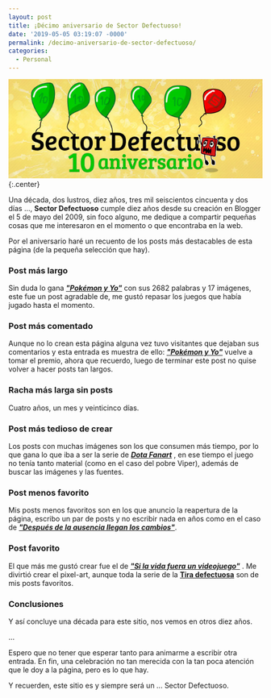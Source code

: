 ```yaml
---
layout: post
title: ¡Décimo aniversario de Sector Defectuoso!
date: '2019-05-05 03:19:07 -0000'
permalink: /decimo-aniversario-de-sector-defectuoso/
categories:
  - Personal
---
```


!["Pokémon y Yo"](/assets/images/2019/05/10aniv.jpg){:.center}

Una década, dos lustros, diez años, tres mil seiscientos cincuenta y dos días …, **Sector Defectuoso** cumple diez años desde su creación en Blogger el 5 de mayo del 2009, sin foco alguno, me dedique a compartir pequeñas cosas que me interesaron en el momento o que encontraba en la web.

Por el aniversario haré un recuento de los posts más destacables de esta página (de la pequeña selección que hay).

<!--more-->

### Post más largo
Sin duda lo gana _**["Pokémon y Yo"](/pokemon-y-yo/)**_ con sus 2682 palabras y 17 imágenes, este fue un post agradable de, me gustó repasar los juegos que había jugado hasta el momento.

### Post más comentado
Aunque no lo crean esta página alguna vez tuvo visitantes que dejaban sus comentarios y esta entrada es muestra de ello:  _**["Pokémon y Yo"](/pokemon-y-yo/)**_ vuelve a tomar el premio, ahora que recuerdo, luego de terminar este post no quise volver a hacer posts tan largos.

### Racha más larga sin posts
Cuatro años, un mes y veinticinco días.

### Post más tedioso de crear
Los posts con muchas imágenes son los que consumen más tiempo, por lo que gana lo que iba a ser la serie de  _**[Dota Fanart](/dota-fanart-heroes-de-agilidad-del-scourge/)**_ , en ese tiempo el juego no tenía tanto material (como en el caso del pobre Viper), además de buscar las imágenes y las fuentes.

### Post menos favorito
Mis posts menos favoritos son en los que anuncio la reapertura de la página, escribo un par de posts y no escribir nada en años como en el caso de _**["Después de la ausencia llegan los cambios"](/despues-de-la-ausencia-llegan-los-cambios/)**_.

### Post favorito
El que más me gustó crear fue el de _**["Si la vida fuera un videojuego"](/si-la-vida-fuera-un-videojuego/)**_ . Me divirtió crear el pixel-art, aunque toda la serie de la **[Tira defectuosa](/categorias/#tira-defectuosa/)** son de mis posts favoritos.


### Conclusiones
Y así concluye una década para este sitio, nos vemos en otros diez años.

…

Espero que no tener que esperar tanto para animarme a escribir otra entrada. En fin, una celebración no tan merecida con la tan poca atención que le doy a la página, pero es lo que hay.


Y recuerden, este sitio es y siempre será un ... Sector Defectuoso.
